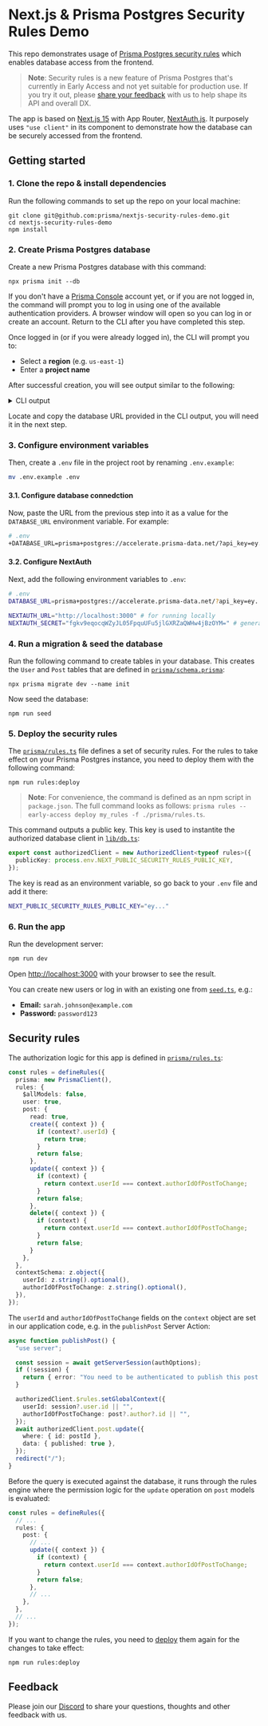 # Next.js & Prisma Postgres Security Rules Demo

This repo demonstrates usage of [Prisma Postgres security rules](https://pris.ly/security-rules-ea) which enables database access from the frontend.

> **Note**: Security rules is a new feature of Prisma Postgres that's currently in Early Access and not yet suitable for production use. If you try it out, please [share your feedback](https://pris./ly/discord) with us to help shape its API and overall DX.

The app is based on [Next.js 15](https://nextjs.org/docs) with App Router, [NextAuth.js](https://next-auth.js.org/). It purposely uses `"use client"` in its component to demonstrate how the database can be securely accessed from the frontend.

## Getting started

### 1. Clone the repo & install dependencies

Run the following commands to set up the repo on your local machine:

```
git clone git@github.com:prisma/nextjs-security-rules-demo.git
cd nextjs-security-rules-demo
npm install
```

### 2. Create Prisma Postgres database

Create a new Prisma Postgres database with this command:

```
npx prisma init --db
```

If you don't have a [Prisma Console](https://console.prisma.io/) account yet, or if you are not logged in, the command will prompt you to log in using one of the available authentication providers. A browser window will open so you can log in or create an account. Return to the CLI after you have completed this step.

Once logged in (or if you were already logged in), the CLI will prompt you to:

- Select a **region** (e.g. `us-east-1`)
- Enter a **project name**

After successful creation, you will see output similar to the following:

<details><summary>CLI output</summary>

```
Let's set up your Prisma Postgres database!
? Select your region: ap-northeast-1 - Asia Pacific (Tokyo)
? Enter a project name: testing-migration
✔ Success! Your Prisma Postgres database is ready ✅

We found an existing schema.prisma file in your current project directory.

--- Database URL ---

Connect Prisma ORM to your Prisma Postgres database with this URL:

prisma+postgres://accelerate.prisma-data.net/?api_key=...

--- Next steps ---

Go to https://pris.ly/ppg-init for detailed instructions.

1. Install and use the Prisma Accelerate extension
Prisma Postgres requires the Prisma Accelerate extension for querying. If you haven't already installed it, install it in your project:
npm install @prisma/extension-accelerate

...and add it to your Prisma Client instance:
import { withAccelerate } from "@prisma/extension-accelerate"

const prisma = new PrismaClient().$extends(withAccelerate())

2. Apply migrations
Run the following command to create and apply a migration:
npx prisma migrate dev

3. Manage your data
View and edit your data locally by running this command:
npx prisma studio

...or online in Console:
https://console.prisma.io/{workspaceId}/{projectId}/studio

4. Send queries from your app
If you already have an existing app with Prisma ORM, you can now run it and it will send queries against your newly created Prisma Postgres instance.

5. Learn more
For more info, visit the Prisma Postgres docs: https://pris.ly/ppg-docs
```

</details>

Locate and copy the database URL provided in the CLI output, you will need it in the next step. 

### 3. Configure environment variables 

Then, create a `.env` file in the project root by renaming `.env.example`:

```bash
mv .env.example .env
```

#### 3.1. Configure database connedction

Now, paste the URL from the previous step into it as a value for the `DATABASE_URL` environment variable. For example:

```bash
# .env
+DATABASE_URL=prisma+postgres://accelerate.prisma-data.net/?api_key=ey...
```

#### 3.2. Configure NextAuth

Next, add the following environment variables to `.env`:

```bash
# .env
DATABASE_URL=prisma+postgres://accelerate.prisma-data.net/?api_key=ey...

NEXTAUTH_URL="http://localhost:3000" # for running locally
NEXTAUTH_SECRET="fgkv9eqocqWZyJL05FpquUFu5jlGXRZaQWHw4jBzOYM=" # generate your own string in production
```

### 4. Run a migration & seed the database

Run the following command to create tables in your database. This creates the `User` and `Post` tables that are defined in [`prisma/schema.prisma`](./prisma/schema.prisma):

```
npx prisma migrate dev --name init
```

Now seed the database:

```
npm run seed
```

### 5. Deploy the security rules

The [`prisma/rules.ts`](./prisma/rules.ts) file defines a set of security rules. For the rules to take effect on your Prisma Postgres instance, you need to deploy them with the following command:

```
npm run rules:deploy
```

> **Note**: For convenience, the command is defined as an npm script in `package.json`. The full command looks as follows: `prisma rules --early-access deploy my_rules -f ./prisma/rules.ts`.

This command outputs a public key. This key is used to instantite the authorized database client in [`lib/db.ts`](./lib/db.ts):

```ts
export const authorizedClient = new AuthorizedClient<typeof rules>({
  publicKey: process.env.NEXT_PUBLIC_SECURITY_RULES_PUBLIC_KEY,
});
```

The key is read as an environment variable, so go back to your `.env` file and add it there:

```bash
NEXT_PUBLIC_SECURITY_RULES_PUBLIC_KEY="ey..."
```

### 6. Run the app

Run the development server:

```bash
npm run dev
```

Open [http://localhost:3000](http://localhost:3000) with your browser to see the result.

You can create new users or log in with an existing one from [`seed.ts`](/lib/seed.ts), e.g.:

- **Email:** `sarah.johnson@example.com`
- **Password:** `password123`

## Security rules

The authorization logic for this app is defined in [`prisma/rules.ts`](./prisma/rules.ts):

```ts
const rules = defineRules({
  prisma: new PrismaClient(),
  rules: {
    $allModels: false,
    user: true,
    post: {
      read: true,
      create({ context }) {
        if (context?.userId) {
          return true;
        }
        return false;
      },
      update({ context }) {
        if (context) {
          return context.userId === context.authorIdOfPostToChange;
        }
        return false;
      },
      delete({ context }) {
        if (context) {
          return context.userId === context.authorIdOfPostToChange;
        }
        return false;
      }
    },
  },
  contextSchema: z.object({
    userId: z.string().optional(),
    authorIdOfPostToChange: z.string().optional(),
  }),
});
```

The `userId` and `authorIdOfPostToChange` fields on the `context` object are set in our application code, e.g. in the `publishPost` Server Action:

```ts
async function publishPost() {
  "use server";

  const session = await getServerSession(authOptions);
  if (!session) {
    return { error: "You need to be authenticated to publish this post." };
  }

  authorizedClient.$rules.setGlobalContext({
    userId: session?.user.id || "",
    authorIdOfPostToChange: post?.author?.id || "",
  });
  await authorizedClient.post.update({
    where: { id: postId },
    data: { published: true },
  });
  redirect("/");
}
```

Before the query is executed against the database, it runs through the rules engine where the permission logic for the `update` operation on `post` models is evaluated:

```ts
const rules = defineRules({
  // ...
  rules: {
    post: {
      // ...
      update({ context }) {
        if (context) {
          return context.userId === context.authorIdOfPostToChange;
        }
        return false;
      },
      // ...
    },
  },
  // ...
});
```

If you want to change the rules, you need to [deploy](./package.json#L10) them again for the changes to take effect:

```
npm run rules:deploy
```

## Feedback

Please join our [Discord](https://pris./ly/discord) to share your questions, thoughts and other feedback with us.